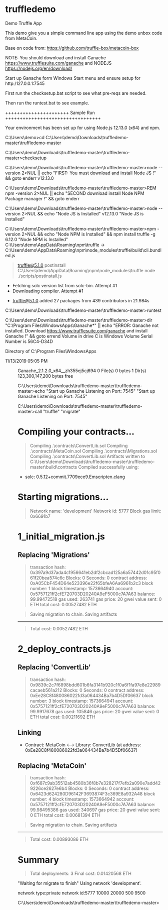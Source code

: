 # truffledemo
Demo Truffle App

This demo give you a simple command line app using the demo unbox code from MetaCoin.

Base on code from: https://github.com/truffle-box/metacoin-box

NOTE: You should download and install Ganache https://www.trufflesuite.com/ganache and NODEJS https://nodejs.org/en/download/

Start up Ganache form Windows Start menu and ensure setup for http:/127.0.0.1:7545

First run the checksetup.bat script to see what pre-reqs are needed.

Then run the runtest.bat to see example.




++++++++++++++++++++++ Sample Run +++++++++++++++++++++++++++++++++

Your environment has been set up for using Node.js 12.13.0 (x64) and npm.

C:\Users\demo>cd C:\Users\demo\Downloads\truffledemo-master\truffledemo-master

C:\Users\demo\Downloads\truffledemo-master\truffledemo-master>checksetup

C:\Users\demo\Downloads\truffledemo-master\truffledemo-master>node --version   2>NUL  || echo "FIRST: You must download and install Node JS !"    && goto enderr
v12.13.0

C:\Users\demo\Downloads\truffledemo-master\truffledemo-master>REM npm -version 2>NUL || echo "SECOND download install Node NPM Package manager !" && goto enderr

C:\Users\demo\Downloads\truffledemo-master\truffledemo-master>node --version   2>NUL  && echo "Node JS is Installed"
v12.13.0
"Node JS is Installed"

C:\Users\demo\Downloads\truffledemo-master\truffledemo-master>npm -version   2>NUL  && echo "Node NPM is Installed"   && npm install truffle -g
6.12.0
"Node NPM is Installed"
C:\Users\demo\AppData\Roaming\npm\truffle -> C:\Users\demo\AppData\Roaming\npm\node_modules\truffle\build\cli.bundled.js

> truffle@5.1.0 postinstall C:\Users\demo\AppData\Roaming\npm\node_modules\truffle
> node ./scripts/postinstall.js

- Fetching solc version list from solc-bin. Attempt #1
- Downloading compiler. Attempt #1
+ truffle@5.1.0
added 27 packages from 439 contributors in 21.984s

C:\Users\demo\Downloads\truffledemo-master\truffledemo-master>runtest

C:\Users\demo\Downloads\truffledemo-master\truffledemo-master>dir "C:\Program Files\WindowsApps\Ganache*"   || echo "ERROR: Ganache not installed. Download https://www.trufflesuite.com/ganache and install Ganache !"   && goto errend
 Volume in drive C is Windows
 Volume Serial Number is 56C4-D34D

 Directory of C:\Program Files\WindowsApps

11/13/2019  05:05 PM    <DIR>          Ganache_2.1.2.0_x64__zh355ej5cj694
               0 File(s)              0 bytes
               1 Dir(s)  123,300,147,200 bytes free

C:\Users\demo\Downloads\truffledemo-master\truffledemo-master>echo "Start up Ganache Listening on Port: 7545"
"Start up Ganache Listening on Port: 7545"

C:\Users\demo\Downloads\truffledemo-master\truffledemo-master>call "truffle"  "migrate"

Compiling your contracts...
===========================
> Compiling .\contracts\ConvertLib.sol
> Compiling .\contracts\MetaCoin.sol
> Compiling .\contracts\Migrations.sol
> Compiling .\contracts\ConvertLib.sol
> Artifacts written to C:\Users\demo\Downloads\truffledemo-master\truffledemo-master\build\contracts
> Compiled successfully using:
   - solc: 0.5.12+commit.7709ece9.Emscripten.clang



Starting migrations...
======================
> Network name:    'development'
> Network id:      5777
> Block gas limit: 0x6691b7


1_initial_migration.js
======================

   Replacing 'Migrations'
   ----------------------
   > transaction hash:    0x397a9d37ada4c1956641eb2df2cbcad125a6a57442d01c95f061f20bea574c6c
   > Blocks: 0            Seconds: 0
   > contract address:    0xA05CbF454D64e523396e22f65bfeA6Aa6961b2c3
   > block number:        1
   > block timestamp:     1573664940
   > account:             0x5757121ff2cfE720703D20240A9eF5000c7A7A63
   > balance:             99.99472518
   > gas used:            263741
   > gas price:           20 gwei
   > value sent:          0 ETH
   > total cost:          0.00527482 ETH


   > Saving migration to chain.
   > Saving artifacts
   -------------------------------------
   > Total cost:          0.00527482 ETH


2_deploy_contracts.js
=====================

   Replacing 'ConvertLib'
   ----------------------
   > transaction hash:    0x9839c2c7f6898bdd601b6fa3141b920c1f0a6f1fa97e8e22989cacaeb561a212
   > Blocks: 0            Seconds: 0
   > contract address:    0xEe28C8f480086022fd3a064434Ba7b4D5Df06637
   > block number:        3
   > block timestamp:     1573664941
   > account:             0x5757121ff2cfE720703D20240A9eF5000c7A7A63
   > balance:             99.9917678
   > gas used:            105846
   > gas price:           20 gwei
   > value sent:          0 ETH
   > total cost:          0.00211692 ETH


   Linking
   -------
   * Contract: MetaCoin <--> Library: ConvertLib (at address: 0xEe28C8f480086022fd3a064434Ba7b4D5Df06637)

   Replacing 'MetaCoin'
   --------------------
   > transaction hash:    0xf687c9ab35512ab4580b36f8b7e328217f7efb2a090e7add429226ce2627e6b4
   > Blocks: 0            Seconds: 0
   > contract address:    0x6423d624280D96142F3693874F3c369E8a932A48
   > block number:        4
   > block timestamp:     1573664942
   > account:             0x5757121ff2cfE720703D20240A9eF5000c7A7A63
   > balance:             99.98495386
   > gas used:            340697
   > gas price:           20 gwei
   > value sent:          0 ETH
   > total cost:          0.00681394 ETH


   > Saving migration to chain.
   > Saving artifacts
   -------------------------------------
   > Total cost:          0.00893086 ETH


Summary
=======
> Total deployments:   3
> Final cost:          0.01420568 ETH


"Waiting for migrate to finish"
Using network 'development'.

network type:private
network id:5777
10000
20000
500
9500

C:\Users\demo\Downloads\truffledemo-master\truffledemo-master>
